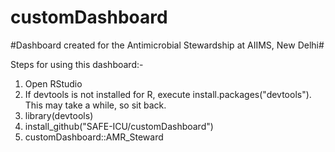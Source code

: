 # customDashboard
#Dashboard created for the Antimicrobial Stewardship at AIIMS, New Delhi#

Steps for using this dashboard:-

1. Open RStudio
2. If devtools is not installed for R, execute install.packages("devtools"). This may take a while, so sit back.
3. library(devtools)
4. install_github("SAFE-ICU/customDashboard")
5. customDashboard::AMR_Steward
